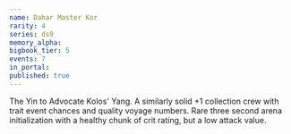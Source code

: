 ```yaml
---
name: Dahar Master Kor
rarity: 4
series: ds9
memory_alpha:
bigbook_tier: 5
events: 7
in_portal:
published: true
---
```


The Yin to Advocate Kolos' Yang. A similarly solid +1 collection crew with trait event chances and quality voyage numbers. Rare three second arena initialization with a healthy chunk of crit rating, but a low attack value.
